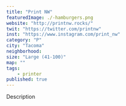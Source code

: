 ```yaml
---
title: "Print NW"
featuredImage: ./-hamburgers.png
website: "http://printnw.rocks/"
twit: "https://twitter.com/printnw"
inst: "https://www.instagram.com/print_nw"
category: "P"
city: "Tacoma"
neighborhood:
size: "Large (41-100)"
map: ""
tags:
    - printer
published: true
---
```


Description
